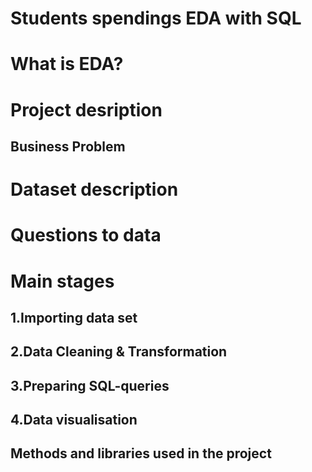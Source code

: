 # Students spendings EDA with SQL
# What is EDA?
# Project desription
## Business Problem
# Dataset description
# Questions to data
# Main stages
## 1.Importing data set
## 2.Data Cleaning & Transformation
## 3.Preparing SQL-queries
## 4.Data visualisation
## Methods and libraries used in the project
